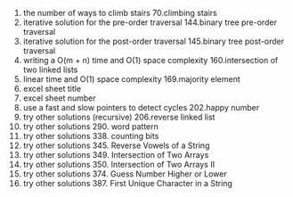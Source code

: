 1. the number of ways to climb stairs 70.climbing stairs
2. iterative solution for the pre-order traversal 144.binary tree pre-order traversal
3. iterative solution for the post-order traversal 145.binary tree post-order traversal
4. writing a O(m + n) time and O(1) space complexity 160.intersection of two linked lists
5. linear time and O(1) space complexity 169.majority element
6. excel sheet title
7. excel sheet number
8. use a fast and slow pointers to detect cycles 202.happy number
9. try other solutions (recursive) 206.reverse linked list
10. try other solutions 290. word pattern
11. try other solutions 338. counting bits
12. try other solutions 345. Reverse Vowels of a String
13. try other solutions 349. Intersection of Two Arrays
14. try other solutions 350. Intersection of Two Arrays II
15. try other solutions 374. Guess Number Higher or Lower
16. try other solutions 387. First Unique Character in a String